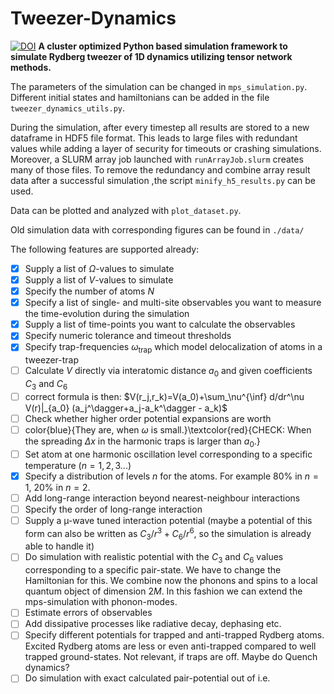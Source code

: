 # Tweezer-Dynamics
[![DOI](https://zenodo.org/badge/640364467.svg)](https://zenodo.org/badge/latestdoi/640364467)
**A cluster optimized Python based simulation framework to simulate Rydberg tweezer of 1D dynamics utilizing tensor network methods.**


The parameters of the simulation can be changed in `mps_simulation.py`. Different initial states and hamiltonians can be added in the file `tweezer_dynamics_utils.py`.

During the simulation, after every timestep all results are stored to a new dataframe in HDF5 file format.
This leads to large files with redundant values while adding a layer of security for timeouts or crashing simulations.
Moreover, a SLURM array job launched with `runArrayJob.slurm` creates many of those files.
To remove the redundancy and combine array result data after a successful simulation ,the script `minify_h5_results.py` can be used.

Data can be plotted and analyzed with `plot_dataset.py`.

Old simulation data with corresponding figures can be found in `./data/`

The following features are supported already:
- [x] Supply a list of $\Omega$-values to simulate
- [x] Supply a list of $V$-values to simulate
- [x] Specify the number of atoms $N$
- [x] Specify a list of single- and multi-site observables you want to measure the time-evolution during the simulation
- [x] Supply a list of time-points you want to calculate the observables
- [x] Specify numeric tolerance and timeout thresholds
- [x] Specify trap-frequencies $\omega_\mathrm{trap}$ which model delocalization of atoms in a tweezer-trap
- [ ] Calculate $V$ directly via interatomic distance $a_0$ and given coefficients $C_3$ and $C_6$
- [ ] correct formula is then: $V(r_j,r_k)=V(a_0)+\sum_\nu^{\inf} d/dr^\nu V(r)|_{a_0} (a_j^\dagger+a_j-a_k^\dagger - a_k)$
- [ ]  Check whether higher order potential expansions are worth
- [ ] color{blue}{They are, when $\omega$ is small.}\textcolor{red}{CHECK: When the spreading $\Delta x$ in the harmonic traps is larger than $a_0$.}
- [ ]  Set atom at one harmonic oscillation level corresponding to a specific temperature $(n=1,2,3...)$
- [x]  Specify a distribution of levels $n$ for the atoms. For example $80\%$ in $n=1$, $20\%$ in $n=2$.
- [ ]  Add long-range interaction beyond nearest-neighbour interactions
- [ ]  Specify the order of long-range interaction
- [ ]  Supply a µ-wave tuned interaction potential (maybe a potential of this form can also be written as $C_3/r^3+C_6/r^6$, so the simulation is already able to handle it)
- [ ] Do simulation with realistic potential with the $C_3$ and $C_6$ values corresponding to a specific pair-state. We have to change the Hamiltonian for this. We combine now the phonons and spins to a local quantum object of dimension $2M$. In this fashion we can extend the mps-simulation with phonon-modes.
- [ ]  Estimate errors of observables
- [ ]  Add dissipative processes like radiative decay, dephasing etc.
- [ ]  Specify different potentials for trapped and anti-trapped Rydberg atoms. Excited Rydberg atoms are less or even anti-trapped compared to well trapped ground-states. Not relevant, if traps are off. Maybe do Quench dynamics?
- [ ] Do simulation with exact calculated pair-potential out of i.e. 